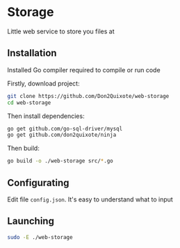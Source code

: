 # Storage
Little web service to store you files at

## Installation
Installed Go compiler required to compile or run code

Firstly, download project:
```bash
git clone https://github.com/Don2Quixote/web-storage
cd web-storage
```

Then install dependencies:
```bash
go get github.com/go-sql-driver/mysql
go get github.com/don2quixote/ninja
```
Then build:
```bash
go build -o ./web-storage src/*.go
```

## Configurating
Edit file `config.json`. It's easy to understand what to input

## Launching
```bash
sudo -E ./web-storage
```

